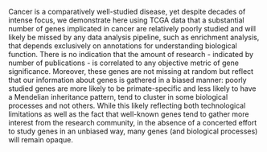Cancer is a comparatively well-studied disease, yet despite decades of intense focus, we demonstrate here using TCGA data that a substantial number of genes implicated in cancer are relatively poorly studied and will likely be missed by any data analysis pipeline, such as enrichment analysis, that depends exclusively on annotations for understanding biological function. There is no indication that the amount of research - indicated by number of publications - is correlated to any objective metric of gene significance. Moreover, these genes are not missing at random but reflect that our information about genes is gathered in a biased manner: poorly studied genes are more likely to be primate-specific and less likely to have a Mendelian inheritance pattern, tend to cluster in some biological processes and not others. While this likely reflecting both technological limitations as well as the fact that well-known genes tend to gather more interest from the research community, in the absence of a concerted effort to study genes in an unbiased way, many genes (and biological processes) will remain opaque. 

